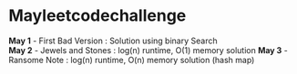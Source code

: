 # Mayleetcodechallenge
**May 1** - First Bad Version : Solution using binary Search<br>
**May 2** - Jewels and Stones : log(n) runtime, O(1) memory solution
**May 3** - Ransome Note : log(n) runtime, O(n) memory solution (hash map)
